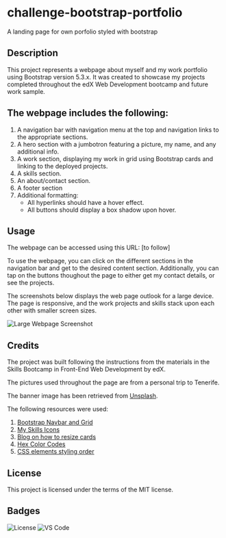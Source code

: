# challenge-bootstrap-portfolio
A landing page for own porfolio styled with bootstrap

## Description

This project represents a webpage about myself and my work portfolio using Bootstrap version 5.3.x. It was created to showcase my projects completed throughout the edX Web Development bootcamp and future work sample. 

## The webpage includes the following:
1. A navigation bar with navigation menu at the top and navigation links to the appropriate sections.
3. A hero section with a jumbotron featuring a picture, my name, and any additional info.
3. A work section, displaying my work in grid using Bootstrap cards and linking to the deployed projects.
4. A skills section.
5. An about/contact section.
6. A footer section
7. Additional formatting:
    - All hyperlinks should have a hover effect.
    - All buttons should display a box shadow upon hover.

## Usage

The webpage can be accessed using this URL: [to follow]

To use the webpage, you can click on the different sections in the navigation bar and get to the desired content section. Additionally, you can tap on the buttons thoughout the page to either get my contact details, or see the projects.

The screenshots below displays the web page outlook for a large device. The page is responsive, and the work projects and skills stack upon each other with smaller screen sizes.

![Large Webpage Screenshot](./images/lg-screenshot.PNG)

## Credits
The project was built following the instructions from the materials in the Skills Bootcamp in Front-End Web Development by edX. 

The pictures used throughout the page are from a personal trip to Tenerife. 

The banner image has been retrieved from [Unsplash](https://unsplash.com/).

The following resources were used:
1. [Bootstrap Navbar and Grid](https://getbootstrap.com/docs/5.3/getting-started/introduction/)
2. [My Skills Icons](https://www.iconfinder.com/search?q=framework&price=free)
3. [Blog on how to resize cards](https://www.geeksforgeeks.org/bootstrap-5-cards-sizing-using-utilities/)
4. [Hex Color Codes](https://www.color-hex.com/)
5. [CSS elements styling order](https://github.com/necolas/idiomatic-css)


## License

This project is licensed under the terms of the MIT license.


## Badges

![License](https://img.shields.io/github/license/anadomuta/challenge-own-portfolio.svg)
![VS Code](https://img.shields.io/badge/Made%20with-VSCode-1f425f.svg)

